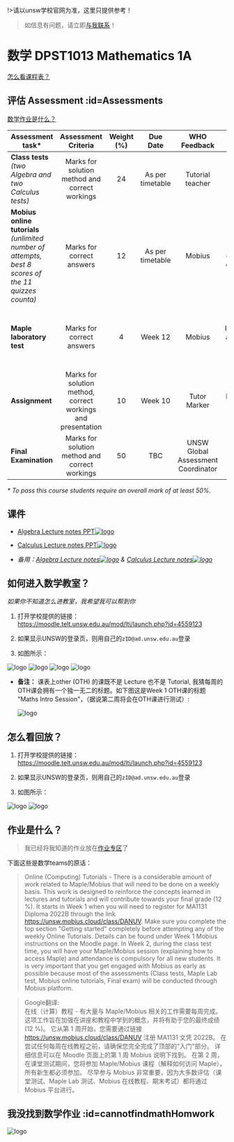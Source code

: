 !>请以unsw学校官网为准，这里只提供参考！ 

>如信息有问题，请立即[与我联系](/help/?id=关于我)！

# 数学 DPST1013 Mathematics 1A

[怎么看课程表？](/help/?id=怎么看自己的课程表)


## 评估 Assessment :id=Assessments

[数学作业是什么？](/homework/DPST1013/)

|Assessment task*| Assessment Criteria|Weight (%) |Due Date| WHO Feedback| WHEN Feedback|HOW Feedback |
|--|:--:|:--:|:--:|:--:|:--:|:--:|
|**Class tests**<br> _(two Algebra and two Calculus tests)_ |Marks for solution method and correct workings |24| As per timetable| Tutorial teacher| During tutorials in the week after the test| Written & verbal feedback| 
|**Mobius online tutorials**<br> _(unlimited number of attempts, best 8 scores of the 11 quizzes counta)_ |Marks for correct answers |12| As per timetable| Mobius |One day after the due date of each online tutorial| Grade for quiz is awarded |
|**Maple laboratory test** |Marks for correct answers| 4 |Week 12| Mobius| Immediately after quiz is submitted| Grade for test is awarded, correct answers are shown |
|**Assignment** |Marks for solution method, correct workings and presentation |10 |Week 10| Tutor Marker| Week 12 Exact dates to be advised |Written feedback |
|**Final Examination** |Marks for solution method and correct workings |50 |TBC| UNSW Global Assessment Coordinator| After the end of the program, date to be advised |Final mark for course is awarded |

_* To pass this course students require an overall mark of at least 50%._

## 课件
 
  * [Algebra Lecture notes PPT![logo](../../../logosvg01.svg)](https://moodle.telt.unsw.edu.au/mod/folder/view.php?id=4559166)
  * [Calculus Lecture notes PPT![logo](../../../logosvg01.svg)](https://moodle.telt.unsw.edu.au/mod/folder/view.php?id=4559173)

  * _备用：[Algebra Lecture notes![logo](../../../logosvg01.svg)](https://unsw.cdn.t.bigtomcat.com/unsw_docs/2022/2022T2/2022T2_DPST1013/docs/Algebra%20Lecture%20notes.zip) & [Calculus Lecture notes![logo](../../../logosvg01.svg)](https://unsw.cdn.t.bigtomcat.com/unsw_docs/2022/2022T2/2022T2_DPST1013/docs/Calculus%20Lecture%20notes.zip)_

## 如何进入数学教室？
_如果你不知道怎么进教室，我希望我可以帮到你_


 1. 打开学校提供的链接：https://moodle.telt.unsw.edu.au/mod/lti/launch.php?id=4559123

 2. 如果显示UNSW的登录页，则用自己的`zID@ad.unsw.edu.au`登录

 3. 如图所示：

 ![logo](./dpst1013png02.png ':size=800')
 ![logo](./dpst1013png03.png ':size=800')
 ![logo](./dpst1013png08.png ':size=800')
 ![logo](./dpst1013png04.png ':size=800')
   
  * **备注：** 课表上other (OTH) 的课既不是 Lecture 也不是 Tutorial, 我猜每周的OTH课会拥有一个独一无二的标题。如下图这是Week 1 OTH课的标题 "Maths Intro Session"，（据说第二周将会在OTH课进行测试）:

     ![logo](./dpst1013png07.png ':size=500')


## 怎么看回放？

 1. 打开学校提供的链接：https://moodle.telt.unsw.edu.au/mod/lti/launch.php?id=4559123

 2. 如果显示UNSW的登录页，则用自己的`zID@ad.unsw.edu.au`登录

 3. 如图所示：

 ![logo](./dpst1013png05.png ':size=800')
 ![logo](./dpst1013png06.png ':size=800')



## 作业是什么？

>我已经将我知道的作业放在[作业专区](/homework/?id=数学-dpst1013-mathematics-1a-2022-t2)了


下面这些是数学teams的原话：

>Online (Computing) Tutorials - There is a considerable amount of work related to Maple/Mobius that will need to be done on a weekly basis. This work is designed to reinforce the concepts learned in lectures and tutorials and will contribute towards your final grade (12 %). It starts in Week 1 when you will need to register for MA1131 Diploma 2022B through the link https://unsw.mobius.cloud/class/DANUV. Make sure you complete the top section "Getting started" completely before attempting any of the weekly Online Tutorials. Details can be found under Week 1 Mobius instructions on the Moodle page. In Week 2, during the class test time, you will have your Maple/Mobius session (explaining how to access Maple) and attendance is compulsory for all new students. It is very important that you get engaged with Mobius as early as possible because most of the assessments (Class tests, Maple Lab test, Mobius online tutorials, Final exam) will be conducted through Mobius platform.


>Google翻译:  
在线（计算）教程 - 有大量与 Maple/Mobius 相关的工作需要每周完成。 这项工作旨在加强在讲座和教程中学到的概念，并将有助于您的最终成绩 (12 %)。 它从第 1 周开始，您需要通过链接 https://unsw.mobius.cloud/class/DANUV 注册 MA1131 文凭 2022B。 在尝试任何每周在线教程之前，请确保您完全完成了顶部的“入门”部分。 详细信息可以在 Moodle 页面上的第 1 周 Mobius 说明下找到。 在第 2 周，在课堂测试期间，您将参加 Maple/Mobius 课程（解释如何访问 Maple），所有新生都必须参加。 尽早参与 Mobius 非常重要，因为大多数评估（课堂测试、Maple Lab 测试、Mobius 在线教程、期末考试）都将通过 Mobius 平台进行。

## 我没找到数学作业  :id=cannotfindmathHomwork

 ![logo](./dpst1013png09.png ':size=800')




